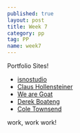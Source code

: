 ```yaml
---
published: true
layout: post
title: Week 7
category: pp
tag: PP
name: week7
---
```


Portfolio Sites!

- <a href="http://www.isnostud.io/" target="_blank">isnostudio</a>
- <a href="http://hollensteiner.me/" target="_blank">Claus Hollensteiner</a>
- <a href="http://wearegoat.com/" target="_blank">We are Goat</a>
- <a href="http://derekboateng.com/" target="_blank">Derek Boateng</a>
- <a href="http://coletownsend.com/" target="_blank">Cole Townsend</a>

work, work work!